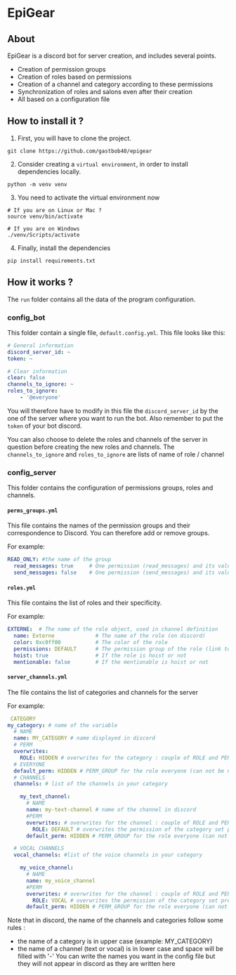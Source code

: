 # EpiGear

## About

EpiGear is a discord bot for server creation, and includes several points.
- Creation of permission groups
- Creation of roles based on permissions
- Creation of a channel and category according to these permissions
- Synchronization of roles and salons even after their creation
- All based on a configuration file

## How to install it ?

1. First, you will have to clone the project.

```shell
git clone https://github.com/gastbob40/epigear
```

2. Consider creating a `virtual environment`, in order to install dependencies locally.

```shell
python -m venv venv
```

3. You need to activate the virtual environment now

```shell
# If you are on Linux or Mac ?
source venv/bin/activate 

# If you are on Windows
./venv/Scripts/activate
``` 

4. Finally, install the dependencies

````shell
pip install requirements.txt
````

## How it works ?

The `run` folder contains all the data of the program configuration.

### config_bot

This folder contain a single file, `default.config.yml`. This file looks like this:
 
```yaml
# General information
discord_server_id: ~
token: ~

# Clear information
clear: false
channels_to_ignore: ~ 
roles_to_ignore:   
    - '@everyone' 
```

You will therefore have to modify in this file the `discord_server_id` by the one of the server where you want to run the bot.
Also remember to put the `token` of your bot discord.

You can also choose to delete the roles and channels of the server in question before creating the new roles and channels.
The `channels_to_ignore` and `roles_to_ignore` are lists of name of role / channel

### config_server

This folder contains the configuration of permissions groups, roles and channels.

#### `perms_groups.yml`

This file contains the names of the permission groups and their correspondence to Discord.
You can therefore add or remove groups.

For example:

```yaml
READ_ONLY: #the name of the group
  read_messages: true     # One permission (read_messages) and its value (true)
  send_messages: false    # One permission (send_messages) and its value (false)
```

#### `roles.yml`

This file contains the list of roles and their specificity.

For example:

```yaml
EXTERNE:  # The name of the role object, used in channel definition
  name: Externe             # The name of the role (on discord)
  color: 0xc0ff00           # The color of the role
  permissions: DEFAULT      # The permission group of the role (link to perms_groups.yml)
  hoist: true               # If the role is hoist or not
  mentionable: false        # If the mentionable is hoist or not
```

#### `server_channels.yml`

The file contains the list of categories and channels for the server

For example:

```yml
 CATEGORY
my_category: # name of the variable
  # NAME
  name: MY_CATEGORY # name displayed in discord
  # PERM
  overwrites:
    ROLE: HIDDEN # overwrites for the category : couple of ROLE and PERM_GROUP (linked to perms_groups.yml)
  # EVERYONE
  default_perm: HIDDEN # PERM_GROUP for the role everyone (can not be null)
  # CHANNELS
  channels: # list of the channels in your category

    my_text_channel:
      # NAME
      name: my-text-channel # name of the channel in discord
      #PERM
      overwrites: # overwrites for the channel : couple of ROLE and PERM_GROUP
        ROLE: DEFAULT # overwrites the permission of the category set previously
      default_perm: HIDDEN # PERM_GROUP for the role everyone (can not be null)

  # VOCAL CHANNELS
  vocal_channels: #list of the voice channels in your category

    my_voice_channel:
      # NAME
      name: my_voice_channel
      #PERM
      overwrites: # overwrites for the channel : couple of ROLE and PERM_GROUP
        ROLE: VOCAL # overwrites the permission of the category set previously
      default_perm: HIDDEN # PERM_GROUP for the role everyone (can not be null)
```

Note that in discord, the name of the channels and categories follow some rules :
 - the name of a category is in upper case (example: MY_CATEGORY)
 - the name of a channel (text or vocal) is in lower case and space will be filled with '-'
You can write the names you want in the config file but they will not appear in discord as they are written here
